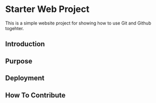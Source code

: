# Starter Web Project

This is a simple website project for showing how to use Git and Github togehter.

## Introduction

## Purpose

## Deployment

## How To Contribute
